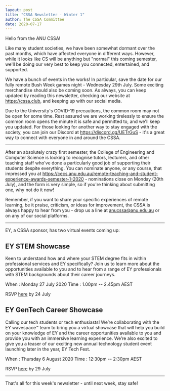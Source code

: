 ```yaml
---
layout: post
title: "CSSA Newsletter - Winter 1"
author: The CSSA Committee
date: 2020-07-17
---
```

Hello from the ANU CSSA!

Like many student societies, we have been somewhat dormant over the
past months, which have affected everyone in different ways. However,
while it looks like CS will be anything but "normal" this coming
semester, we'll be doing our very best to keep you connected,
entertained, and supported.

We have a bunch of events in the works! In particular, save the date
for our fully remote Bush Week games night - Wednesday 29th July. Some
exciting merchandise should also be coming soon. As always, you can
keep updated by reading this newsletter, checking our website at 
<https://cssa.club>, and keeping up with our social media.

Due to the University's COVID-19 precautions, the common room may not
be open for some time. Rest assured we are working tirelessly to ensure
the common room opens the minute it is safe and permitted to, and we'll
keep you updated. For those looking for another way to stay engaged
with the society, you can join our Discord at 
<https://discord.gg/UETrGuS> - it's a great way to connect with
everyone in and around the CSSA.

* * *

After an absolutely crazy first semester, the College of Engineering
and Computer Science is looking to recognise tutors, lecturers, and
other teaching staff who've done a particularly good job of supporting
their students despite everything. You can nominate anyone, or any
course, that impressed you at <https://cecs.anu.edu.au/remote-teaching-and-student-experience-awards-semester-1-2020> -
nominations close on Monday (20th July), and the form is very simple,
so if you're thinking about submitting one, why not do it now!

Remember, if you want to share your specific experiences of remote
learning, be it praise, criticism, or ideas for improvement, the CSSA
is always happy to hear from you - drop us a line at
<anucssa@anu.edu.au> or on any of our social platforms.

* * *

EY, a CSSA sponsor, has two virtual events coming up:

## EY STEM Showcase
 
Keen to understand how and where your STEM degree fits in within
professional services and EY specifically? Join us to learn more about
the opportunities available to you and to hear from a range of EY
professionals with STEM backgrounds about their career journeys.
 
When
: Monday 27 July 2020
Time
: 1.00pm -- 2.45pm AEST

RSVP [here](https://globaleysurvey.ey.com/jfe/form/SV_2lgpX7ROiiRF22p)
by 24 July

## EY GenTech Career Showcase
 
Calling our tech students or tech enthusiasts! We’re collaborating with
the EY wavespace™ team to bring you a virtual showcase that will help
you build on your knowledge of EY and the career opportunities
available to you and provide you with an immersive learning experience.
We’re also excited to give you a teaser of our exciting new annual
technology student event launching later in the year, EY Tech Fest.
 
When
: Thursday 6 August 2020
Time
: 12:30pm -- 2:30pm AEST

RSVP [here](https://globaleysurvey.ey.com/jfe/form/SV_0pmBiknRJEqML9r)
by 29 July

------


That's all for this week's newsletter - until next week, stay safe!
